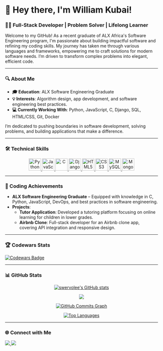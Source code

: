 # 🌌 Hey there, I'm William Kubai!

### 👨‍💻 Full-Stack Developer | Problem Solver | Lifelong Learner

Welcome to my GitHub! As a recent graduate of ALX Africa's Software Engineering program, I'm passionate about building impactful software and refining my coding skills. My journey has taken me through various languages and frameworks, empowering me to craft solutions for modern software needs. I’m driven to transform complex problems into elegant, efficient code.

---

### 🔍 About Me
- **🎓 Education**: ALX Software Engineering Graduate
- **💡 Interests**: Algorithm design, app development, and software engineering best practices.
- **💻 Currently Working With**: Python, JavaScript, C, Django, SQL, HTML/CSS, Git, Docker

I’m dedicated to pushing boundaries in software development, solving problems, and building applications that make a difference.

---

### 🛠️ Technical Skills

<p align="center">
    <a href="https://www.python.org/" target="_blank" rel="noreferrer">
        <img src="https://raw.githubusercontent.com/danielcranney/readme-generator/main/public/icons/skills/python-colored.svg" width="40" height="40" alt="Python" />
    </a>
    <a href="https://developer.mozilla.org/en-US/docs/Web/JavaScript" target="_blank" rel="noreferrer">
        <img src="https://raw.githubusercontent.com/danielcranney/readme-generator/main/public/icons/skills/javascript-colored.svg" width="40" height="40" alt="JavaScript" />
    </a>
    <a href="https://docs.microsoft.com/en-us/cpp/?view=msvc-170" target="_blank" rel="noreferrer">
        <img src="https://raw.githubusercontent.com/danielcranney/readme-generator/main/public/icons/skills/c-colored.svg" width="40" height="40" alt="C" />
    </a>
    <a href="https://www.djangoproject.com/" target="_blank" rel="noreferrer">
        <img src="https://raw.githubusercontent.com/danielcranney/readme-generator/main/public/icons/skills/django-colored.svg" width="40" height="40" alt="Django" />
    </a>
    <a href="https://developer.mozilla.org/en-US/docs/Web/HTML" target="_blank" rel="noreferrer">
        <img src="https://raw.githubusercontent.com/danielcranney/readme-generator/main/public/icons/skills/html5-colored.svg" width="40" height="40" alt="HTML5" />
    </a>
    <a href="https://developer.mozilla.org/en-US/docs/Web/CSS" target="_blank" rel="noreferrer">
        <img src="https://raw.githubusercontent.com/danielcranney/readme-generator/main/public/icons/skills/css3-colored.svg" width="40" height="40" alt="CSS3" />
    </a>
    <a href="https://www.mysql.com/" target="_blank" rel="noreferrer">
        <img src="https://raw.githubusercontent.com/danielcranney/readme-generator/main/public/icons/skills/mysql-colored.svg" width="40" height="40" alt="MySQL" />
    </a>
    <a href="https://www.mongodb.com/" target="_blank" rel="noreferrer">
        <img src="https://raw.githubusercontent.com/danielcranney/readme-generator/main/public/icons/skills/mongodb-colored.svg" width="40" height="40" alt="MongoDB" />
    </a>
</p>

---

### 🌟 Coding Achievements
- **ALX Software Engineering Graduate** – Equipped with knowledge in C, Python, JavaScript, DevOps, and best practices in software engineering.
- **Projects**:
  - **Tutor Application**: Developed a tutoring platform focusing on online learning for children in lower grades.
  - **Airbnb Clone**: Full-stack developer for an Airbnb clone app, covering API integration and responsive design.

---

### 🏆 Codewars Stats

[![Codewars Badge](https://www.codewars.com/users/swervolee/badges/large)](https://www.codewars.com/users/swervolee)

---

### 📊 GitHub Stats

<p align="center">
    <a href="http://www.github.com/swervolee">
        <img src="https://github-readme-stats.vercel.app/api?username=swervolee&show_icons=true&title_color=6D28D9&text_color=ffffff&icon_color=10B981&bg_color=1A1B27&hide_border=true" alt="swervolee's GitHub stats" />
    </a>
</p>
<p align="center">
    <a href="http://www.github.com/swervolee">
        <img src="https://github-readme-streak-stats.herokuapp.com/?user=swervolee&stroke=ffffff&background=1A1B27&ring=6D28D9&fire=10B981&currStreakNum=ffffff&currStreakLabel=6D28D9&sideNums=ffffff&sideLabels=ffffff&dates=ffffff&hide_border=true" />
    </a>
</p>
<p align="center">
    <a href="http://www.github.com/swervolee">
        <img src="https://github-readme-activity-graph.cyclic.app/graph?username=swervolee&bg_color=1A1B27&color=10B981&line=6D28D9&point=ffffff&area_color=3B4252&area=true&hide_border=true&custom_title=GitHub%20Commits%20Graph" alt="GitHub Commits Graph" />
    </a>
</p>
<p align="center">
    <a href="https://github.com/swervolee">
        <img src="https://github-readme-stats.vercel.app/api/top-langs/?username=swervolee&langs_count=10&title_color=6D28D9&text_color=ffffff&icon_color=10B981&bg_color=1A1B27&hide_border=true&locale=en&custom_title=Top%20Languages" alt="Top Languages" />
    </a>
</p>

---

### 🌐 Connect with Me
<p align="left">
    <a href="https://www.github.com/swervolee" target="_blank" rel="noreferrer">
        <img src="https://img.shields.io/github/followers/swervolee?logo=github&style=for-the-badge&color=10B981&labelColor=1A1B27" />
    </a>
    <a href="https://www.twitter.com/williamkubai2" target="_blank" rel="noreferrer">
        <img src="https://img.shields.io/twitter/follow/williamkubai2?logo=twitter&style=for-the-badge&color=10B981&labelColor=1A1B27" />
    </a>
</p>

